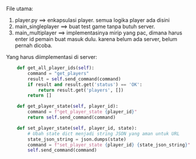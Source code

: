 File utama:

1. player.py ==> enkapsulasi player. semua logika player ada disini
2. main_singleplayer ==> buat test game tanpa butuh server.
3. main_multiplayer ==> implementasinya mirip yang pac, dimana harus enter id pemain buat masuk dulu. karena belum ada server, belum pernah dicoba.

Yang harus diimplementasi di server:

```python
    def get_all_player_ids(self):
        command = "get_players"
        result = self.send_command(command)
        if result and result.get('status') == 'OK':
            return result.get('players', [])
        return []

    def get_player_state(self, player_id):
        command = f"get_player_state {player_id}"
        return self.send_command(command)

    def set_player_state(self, player_id, state):
        # Ubah state dict menjadi string JSON yang aman untuk URL
        state_json_string = json.dumps(state)
        command = f"set_player_state {player_id} {state_json_string}"
        self.send_command(command)
```

